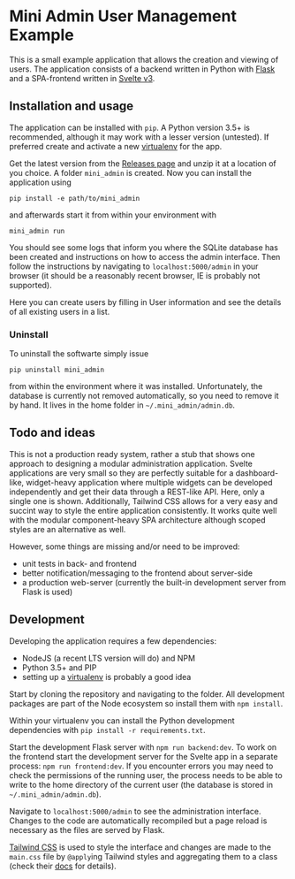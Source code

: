 # Mini Admin User Management Example

This is a small example application that allows the creation and viewing of users. The application consists of a backend written in Python with [Flask](https://palletsprojects.com/p/flask/) and a SPA-frontend written in [Svelte v3](https://svelte.dev). 

## Installation and usage

The application can be installed with `pip`. A Python version 3.5+ is recommended, although it may work with a lesser version (untested). If preferred create and activate a new [virtualenv](https://virtualenv.pypa.io/en/stable/) for the app.

Get the latest version from the [Releases page](https://github.com/stetso/mini_admin/releases) and unzip it at a location of you choice. A folder `mini_admin` is created. Now you can install the application using

```
pip install -e path/to/mini_admin
```

and afterwards start it from within your environment with

```
mini_admin run
```

You should see some logs that inform  you where the SQLite database has been created and instructions on how to access the admin interface. Then follow the instructions by navigating to `localhost:5000/admin` in your browser (it should be a reasonably recent browser, IE is probably not supported).

Here you can create users by filling in User information and see the details of all existing users in a list. 

### Uninstall

To uninstall the softwarte simply issue 

```
pip uninstall mini_admin
```

from within the environment where it was installed. Unfortunately, the database is currently not removed automatically, so you need to remove it by hand. It lives in the home folder in `~/.mini_admin/admin.db`.

## Todo and ideas

This is not a production ready system, rather a stub that shows one approach to designing a modular administration application. Svelte applications are very small so they are perfectly suitable for a dashboard-like, widget-heavy application where multiple widgets can be developed independently and get their data through a REST-like API. Here, only a single one is shown. Additionally, Tailwind CSS allows for a very easy and succint way to style the entire application consistently. It works quite well with the modular component-heavy SPA architecture although scoped styles are an alternative as well.

However, some things are missing and/or need to be improved:

- unit tests in back- and frontend
- better notification/messaging to the frontend about server-side
- a production web-server (currently the built-in development server from Flask is used)

## Development

Developing the application requires a few dependencies:

- NodeJS (a recent LTS version will do) and NPM
- Python 3.5+ and PIP
- setting up a [virtualenv](https://virtualenv.pypa.io/en/stable/) is probably a good idea

Start by cloning the repository and navigating to the folder. All development packages are part of the Node ecosystem so install them with `npm install`.

Within your virtualenv you can install the Python development dependencies with `pip install -r requirements.txt`.

Start the development Flask server with `npm run backend:dev`. To work on the frontend start the development server for the Svelte app in a separate process: `npm run frontend:dev`. If you encounter errors you may need to check the permissions of the running user, the process needs to be able to write to the home directory of the current user (the database is stored in `~/.mini_admin/admin.db`).
 
Navigate to `localhost:5000/admin` to see the administration interface. Changes to the code are automatically recompiled but a page reload is necessary as the files are served by Flask.

[Tailwind CSS](https://tailwindcss.com) is used to style the interface and changes are made to the `main.css` file by `@apply`ing Tailwind styles and aggregating them to a class (check their [docs](https://tailwindcss.com/docs/extracting-components) for details).